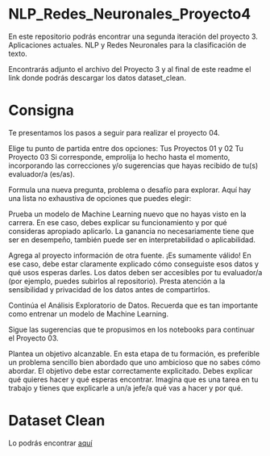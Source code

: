 # NLP_Redes_Neuronales_Proyecto4
En este repositorio podrás encontrar una segunda iteración del proyecto 3. Aplicaciones actuales. NLP y Redes Neuronales para la clasificación de texto.

Encontrarás adjunto el archivo del Proyecto 3 y al final de este readme el link donde podrás descargar los datos dataset_clean.

# Consigna
Te presentamos los pasos a seguir para realizar el proyecto 04.

Elige tu punto de partida entre dos opciones:
Tus Proyectos 01 y 02
Tu Proyecto 03
Si corresponde, emprolija lo hecho hasta el momento, incorporando las correcciones y/o sugerencias que hayas recibido de tu(s) evaluador/a (es/as).

Formula una nueva pregunta, problema o desafío para explorar. Aquí hay una lista no exhaustiva de opciones que puedes elegir:

Prueba un modelo de Machine Learning nuevo que no hayas visto en la carrera. En ese caso, debes explicar su funcionamiento y por qué consideras apropiado aplicarlo. La ganancia no necesariamente tiene que ser en desempeño, también puede ser en interpretabilidad o aplicabilidad.

Agrega al proyecto información de otra fuente. ¡Es sumamente válido! En ese caso, debe estar claramente explicado cómo conseguiste esos datos y qué usos esperas darles. Los datos deben ser accesibles por tu evaluador/a (por ejemplo, puedes subirlos al repositorio). Presta atención a la sensibilidad y privacidad de los datos antes de compartirlos.

Continúa el Análisis Exploratorio de Datos. Recuerda que es tan importante como entrenar un modelo de Machine Learning.

Sigue las sugerencias que te propusimos en los notebooks para continuar el Proyecto 03.

Plantea un objetivo alcanzable. En esta etapa de tu formación, es preferible un problema sencillo bien abordado que uno ambicioso que no sabes cómo abordar. El objetivo debe estar correctamente explicitado. Debes explicar qué quieres hacer y qué esperas encontrar. Imagina que es una tarea en tu trabajo y tienes que explicarle a un/a jefe/a qué vas a hacer y por qué.

# Dataset Clean
Lo podrás encontrar [aquí](https://drive.google.com/drive/folders/1jwfhyozoOFDtoIm5tPDli-YWjrshcliV?usp=sharing)
